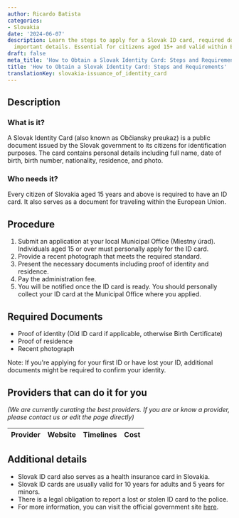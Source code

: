 ```yaml
---
author: Ricardo Batista
categories:
- Slovakia
date: '2024-06-07'
description: Learn the steps to apply for a Slovak ID card, required documents, and
  important details. Essential for citizens aged 15+ and valid within EU.
draft: false
meta_title: 'How to Obtain a Slovak Identity Card: Steps and Requirements'
title: 'How to Obtain a Slovak Identity Card: Steps and Requirements'
translationKey: slovakia-issuance_of_identity_card
---
```


## Description
### What is it?
A Slovak Identity Card (also known as Občiansky preukaz) is a public document issued by the Slovak government to its citizens for identification purposes. The card contains personal details including full name, date of birth, birth number, nationality, residence, and photo.

### Who needs it?
Every citizen of Slovakia aged 15 years and above is required to have an ID card. It also serves as a document for traveling within the European Union.

## Procedure
1. Submit an application at your local Municipal Office (Miestny úrad). Individuals aged 15 or over must personally apply for the ID card.
2. Provide a recent photograph that meets the required standard.
3. Present the necessary documents including proof of identity and residence.
4. Pay the administration fee.
5. You will be notified once the ID card is ready. You should personally collect your ID card at the Municipal Office where you applied.

## Required Documents
- Proof of identity (Old ID card if applicable, otherwise Birth Certificate)
- Proof of residence 
- Recent photograph

Note: If you're applying for your first ID or have lost your ID, additional documents might be required to confirm your identity.

## Providers that can do it for you

_(We are currently curating the best providers. If you are or know a provider, please contact us or edit the page directly)_

| Provider        |     Website     |     Timelines    |       Cost      |
| --------------- | --------------- |  :-------------: | :-------------: |

## Additional details
- Slovak ID card also serves as a health insurance card in Slovakia.
- Slovak ID cards are usually valid for 10 years for adults and 5 years for minors.
- There is a legal obligation to report a lost or stolen ID card to the police.
- For more information, you can visit the official government site [here](https://www.minv.sk/).